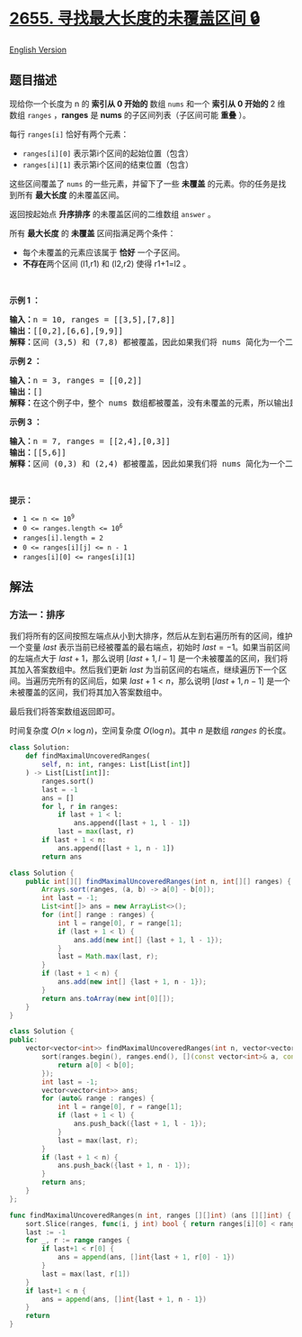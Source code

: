 # [2655. 寻找最大长度的未覆盖区间 🔒](https://leetcode.cn/problems/find-maximal-uncovered-ranges)

[English Version](/solution/2600-2699/2655.Find%20Maximal%20Uncovered%20Ranges/README_EN.md)

<!-- tags:数组,排序 -->

<!-- difficulty:中等 -->

## 题目描述

<!-- 这里写题目描述 -->

<p>现给你一个长度为 n 的 <strong>索引从 0 开始的</strong>&nbsp;数组 <code>nums</code> 和一个 <strong>索引从 0 开始的</strong> 2 维数组 <code>ranges</code> ，<strong>ranges</strong> 是 <strong>nums</strong> 的子区间列表（子区间可能 <strong>重叠</strong> ）。</p>

<p>每行 <code>ranges[i]</code> 恰好有两个元素：</p>

<ul>
	<li><code>ranges[i][0]</code> 表示第i个区间的起始位置（包含）</li>
	<li><code>ranges[i][1]</code> 表示第i个区间的结束位置（包含）</li>
</ul>

<p>这些区间覆盖了 <code>nums</code> 的一些元素，并留下了一些 <strong>未覆盖</strong> 的元素。你的任务是找到所有 <strong>最大长度</strong> 的未覆盖区间。</p>

<p>返回按起始点 <strong>升序排序</strong> 的未覆盖区间的二维数组 <code>answer</code> 。</p>

<p>所有 <strong>最大长度</strong> 的 <strong>未覆盖</strong> 区间指满足两个条件：</p>

<ul>
	<li>每个未覆盖的元素应该属于 <strong>恰好</strong> 一个子区间。</li>
	<li><strong>不存在</strong>两个区间 (l1,r1) 和 (l2,r2) 使得 r1+1=l2 。</li>
</ul>

<p>&nbsp;</p>

<p><strong class="example">示例 1 ：</strong></p>

<pre>
<b>输入：</b>n = 10, ranges = [[3,5],[7,8]]
<b>输出：</b>[[0,2],[6,6],[9,9]]
<b>解释：</b>区间 (3,5) 和 (7,8) 都被覆盖，因此如果我们将 nums 简化为一个二进制数组，其中 0 表示未覆盖的元素，1 表示覆盖的元素，则数组变为[0,0,0,1,1,1,0,1,1,0]，在其中我们可以观察到区间 (0,2)，(6,6)和(9,9)未被覆盖。
</pre>

<p><strong class="example">示例 2&nbsp;：</strong></p>

<pre>
<b>输入：</b>n = 3, ranges = [[0,2]]
<b>输出：</b>[]
<strong>解释：</strong>在这个例子中，整个 nums 数组都被覆盖，没有未覆盖的元素，所以输出是一个空数组。
</pre>

<p><strong class="example">示例 3 ：</strong></p>

<pre>
<b>输入：</b>n = 7, ranges = [[2,4],[0,3]]
<b>输出：</b>[[5,6]]
<b>解释：</b>区间 (0,3) 和 (2,4) 都被覆盖，因此如果我们将 nums 简化为一个二进制数组，其中 0 表示未覆盖的元素，1 表示覆盖的元素，则数组变为[1,1,1,1,1,0,0]，在其中我们可以观察到区间 (5,6) 未被覆盖。</pre>

<p>&nbsp;</p>

<p><b>提示：</b></p>

<ul>
	<li><code>1 &lt;= n &lt;=&nbsp;10<sup>9</sup></code></li>
	<li><code>0 &lt;= ranges.length &lt;= 10<sup>6</sup></code></li>
	<li><code>ranges[i].length = 2</code></li>
	<li><code>0 &lt;= ranges[i][j] &lt;= n - 1</code></li>
	<li><code>ranges[i][0] &lt;=&nbsp;ranges[i][1]</code></li>
</ul>

## 解法

### 方法一：排序

我们将所有的区间按照左端点从小到大排序，然后从左到右遍历所有的区间，维护一个变量 $last$ 表示当前已经被覆盖的最右端点，初始时 $last=-1$。如果当前区间的左端点大于 $last+1$，那么说明 $[last+1, l-1]$ 是一个未被覆盖的区间，我们将其加入答案数组中。然后我们更新 $last$ 为当前区间的右端点，继续遍历下一个区间。当遍历完所有的区间后，如果 $last+1 \lt n$，那么说明 $[last+1, n-1]$ 是一个未被覆盖的区间，我们将其加入答案数组中。

最后我们将答案数组返回即可。

时间复杂度 $O(n \times \log n)$，空间复杂度 $O(\log n)$。其中 $n$ 是数组 $ranges$ 的长度。

<!-- tabs:start -->

```python
class Solution:
    def findMaximalUncoveredRanges(
        self, n: int, ranges: List[List[int]]
    ) -> List[List[int]]:
        ranges.sort()
        last = -1
        ans = []
        for l, r in ranges:
            if last + 1 < l:
                ans.append([last + 1, l - 1])
            last = max(last, r)
        if last + 1 < n:
            ans.append([last + 1, n - 1])
        return ans
```

```java
class Solution {
    public int[][] findMaximalUncoveredRanges(int n, int[][] ranges) {
        Arrays.sort(ranges, (a, b) -> a[0] - b[0]);
        int last = -1;
        List<int[]> ans = new ArrayList<>();
        for (int[] range : ranges) {
            int l = range[0], r = range[1];
            if (last + 1 < l) {
                ans.add(new int[] {last + 1, l - 1});
            }
            last = Math.max(last, r);
        }
        if (last + 1 < n) {
            ans.add(new int[] {last + 1, n - 1});
        }
        return ans.toArray(new int[0][]);
    }
}
```

```cpp
class Solution {
public:
    vector<vector<int>> findMaximalUncoveredRanges(int n, vector<vector<int>>& ranges) {
        sort(ranges.begin(), ranges.end(), [](const vector<int>& a, const vector<int>& b) {
            return a[0] < b[0];
        });
        int last = -1;
        vector<vector<int>> ans;
        for (auto& range : ranges) {
            int l = range[0], r = range[1];
            if (last + 1 < l) {
                ans.push_back({last + 1, l - 1});
            }
            last = max(last, r);
        }
        if (last + 1 < n) {
            ans.push_back({last + 1, n - 1});
        }
        return ans;
    }
};
```

```go
func findMaximalUncoveredRanges(n int, ranges [][]int) (ans [][]int) {
	sort.Slice(ranges, func(i, j int) bool { return ranges[i][0] < ranges[j][0] })
	last := -1
	for _, r := range ranges {
		if last+1 < r[0] {
			ans = append(ans, []int{last + 1, r[0] - 1})
		}
		last = max(last, r[1])
	}
	if last+1 < n {
		ans = append(ans, []int{last + 1, n - 1})
	}
	return
}
```

<!-- tabs:end -->

<!-- end -->
